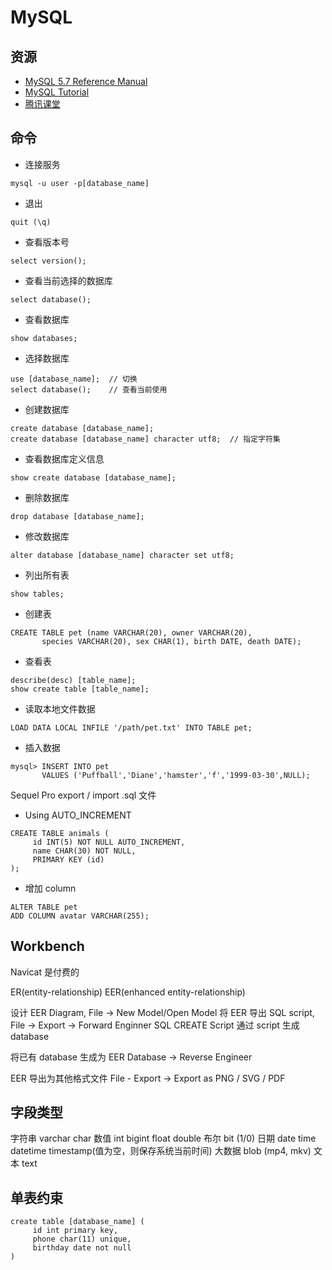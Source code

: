 # MySQL

## 资源

- [MySQL 5.7 Reference Manual](https://dev.mysql.com/doc/refman/5.7/en/)
- [MySQL Tutorial](http://www.mysqltutorial.org/)
- [腾讯课堂](https://ke.qq.com/course/431451?term_id=100515157&taid=3746143490446683)

## 命令

- 连接服务

```
mysql -u user -p[database_name]
```

- 退出

```
quit (\q)
```

- 查看版本号

```
select version();
```

- 查看当前选择的数据库

```
select database();
```

- 查看数据库

```
show databases;
```

- 选择数据库

```
use [database_name];  // 切换
select database();    // 查看当前使用
```

- 创建数据库

```
create database [database_name];
create database [database_name] character utf8;  // 指定字符集
```

- 查看数据库定义信息

```
show create database [database_name];
```

- 删除数据库

```
drop database [database_name];
```

- 修改数据库

```
alter database [database_name] character set utf8;
```

- 列出所有表

```
show tables;
```

- 创建表

```
CREATE TABLE pet (name VARCHAR(20), owner VARCHAR(20),
       species VARCHAR(20), sex CHAR(1), birth DATE, death DATE);
```

- 查看表

```
describe(desc) [table_name];
show create table [table_name];
```

- 读取本地文件数据

```
LOAD DATA LOCAL INFILE '/path/pet.txt' INTO TABLE pet;
```

- 插入数据

```
mysql> INSERT INTO pet
       VALUES ('Puffball','Diane','hamster','f','1999-03-30',NULL);
```

Sequel Pro
export / import .sql 文件

- Using AUTO_INCREMENT

```
CREATE TABLE animals (
     id INT(5) NOT NULL AUTO_INCREMENT,
     name CHAR(30) NOT NULL,
     PRIMARY KEY (id)
);
```

- 增加 column

```
ALTER TABLE pet
ADD COLUMN avatar VARCHAR(255);
```

## Workbench

Navicat 是付费的

ER(entity-relationship)
EER(enhanced entity-relationship)

设计 EER Diagram, File -> New Model/Open Model
将 EER 导出 SQL script, File -> Export -> Forward Enginner SQL CREATE Script
通过 script 生成 database

将已有 database 生成为 EER
Database -> Reverse Engineer

EER 导出为其他格式文件 File - Export -> Export as PNG / SVG / PDF

## 字段类型

字符串 varchar char
数值 int bigint float double
布尔 bit (1/0)
日期 date time datetime timestamp(值为空，则保存系统当前时间)
大数据 blob (mp4, mkv)
文本 text 

## 单表约束

```
create table [database_name] (
     id int primary key,
     phone char(11) unique,
     birthday date not null
)
```
